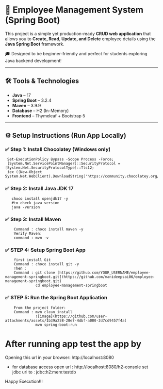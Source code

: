 # 🚀 Employee Management System (Spring Boot)

This project is a simple yet production-ready **CRUD web application** that allows you to **Create, Read, Update, and Delete** employee details using the **Java Spring Boot** framework.

🎓 Designed to be beginner-friendly and perfect for students exploring Java backend development!

---

## 🛠️ Tools & Technologies

- **Java** – 17  
- **Spring Boot** – 3.2.4  
- **Maven** – 3.9.9  
- **Database** – H2 (In-Memory)  
- **Frontend** – Thymeleaf + Bootstrap 5

---

## ⚙️ Setup Instructions (Run App Locally)

### ✅ Step 1: Install Chocolatey (Windows only)

     Set-ExecutionPolicy Bypass -Scope Process -Force;  
     [System.Net.ServicePointManager]::SecurityProtocol = [System.Net.SecurityProtocolType]::Tls12;  
     iex ((New-Object System.Net.WebClient).DownloadString('https://community.chocolatey.org/install.ps1'))

### ✅ Step 2: Install Java JDK 17
     
       choco install openjdk17 -y
       #to check java version
       java -version

### ✅ Step 3: Install Maven

        Command : choco install maven -y
        Verify Maven:
        command : mvn -v    
        
### ✅ STEP 4: Setup Spring Boot App

        first install Git
        Command : choco install git -y
        Then : 
        Command : git clone [https://github.com/YOUR_USERNAME/employee-management-springboot.git](https://github.com/manideepsai06/employee-management-springboot.git)
                  cd employee-management-springboot

### ✅ STEP 5: Run the Spring Boot Application

        From the project folder: 
        Command : mvn clean install 
                  ![image](https://github.com/user-attachments/assets/1b39a258-20e7-4dbf-a000-3d7cd9457f4a)
                  mvn spring-boot:run

# After running app test the app by
Opening this url in your browser: http://localhost:8080
- for database access open url : http://localhost:8080/h2-console
               set jdbc url to : jdbc:h2:mem:testdb

Happy Execution!!!
